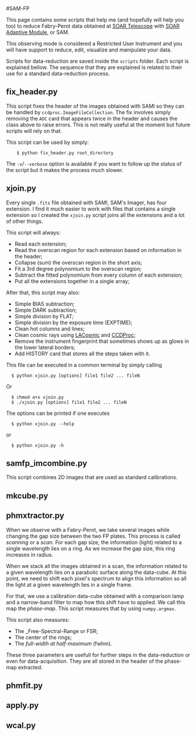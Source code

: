 #SAM-FP

 This page contains some scripts that help me (and hopefully will
 help you too) to reduce Fabry-Perot data obtained at 
 [SOAR Telescope](http://www.ctio.noao.edu/soar/) with 
 [SOAR Adaptive Module](http://www.ctio.noao.edu/soar/content/soar-adaptive-optics-module-sam),
 or SAM. 

 This observing mode is considered a Restricted User Instrument and you 
 will have support to reduce, edit, visualize and manipulate your data.

 Scripts for data-reduction are saved inside the `scripts` folder. 
 Each script is explained bellow. The sequence that they are explained 
 is related to their use for a standard data-reduction process.
 
## fix_header.py
 
This script fixes the header of the images obtained with SAMI so they 
can be handled by `ccdproc.ImageFileCollection`. The fix involves 
simply removing the `ADC` card that appears twice in the header and 
causes the class above to raise errors. This is not really useful at the 
moment but future scripts will rely on that.

This script can be used by simply:
```
    $ python fix_header.py root_directory
```

The `-v`/`--verbose` option is available if you want to follow up the 
status of the script but it makes the process much slower.


## xjoin.py

Every single `.fits` file obtained with SAMI, SAM's Imager, has four 
extension. I find it much easier to work with files that contains a 
single extension so I created the `xjoin.py` script joins all the 
extensions and a lot of other things. 
 
This script will always:

  * Read each extension;
  * Read the overscan region for each extension based on information in the header;
  * Collapse (sum) the overscan region in the short axis; 
  * Fit a 3rd degree polynomium to the overscan region;
  * Subtract the fitted polynomium from every column of each extension;
  * Put all the extensions together in a single array;

After that, this script may also:

  * Simple BIAS subtraction;
  * Simple DARK subtraction;
  * Simple division by FLAT;
  * Simple division by the exposure time (EXPTIME);
  * Clean hot columns and lines;
  * Clean cosmic rays using [LACosmic](http://www.astro.yale.edu/dokkum/lacosmic/ "Visit LACosmic Webpage") and [CCDProc](https://github.com/astropy/ccdproc); 
  * Remove the instrument fingerprint that sometimes shows up as glows in the lower lateral borders;
  * Add HISTORY card that stores all the steps taken with it.

This file can be executed in a common terminal by simply calling
``` 
  $ python xjoin.py [options] file1 file2 ... fileN
```  
  Or
```  
  $ chmod a+x xjoin.py
  $ ./xjoin.py [options] file1 file2 ... fileN
```

The options can be printed if one executes
```
  $ python xjoin.py --help
```
  or
```
  $ python xjoin.py -h
```

## samfp_imcombine.py
    
 This script combines 2D images that are used as standard calibrations. 

## mkcube.py
 
 
 
## phmxtractor.py
 
  When we observe with a Fabry-Perot, we take several images while changing 
  the gap size between the two FP plates. This process is called _scanning_ or 
  a _scan_. For each gap size, the information (light) related to a single 
  wavelength lies on a ring. As we increase the gap size, this ring increases
  in radius.
  
  When we stack all the images obtained in a scan, the information related
  to a given wavelength lies on a parabolic surface along the data-cube. At 
  this point, we need to shift each pixel's spectrum to align this information
  so all the light at a given wavelength lies in a single frame. 
  
  For that, we use a calibration data-cube obtained with a comparison lamp
  and a narrow-band filter to map how this shift have to applied. We call this 
  map the _phase-map_. This script measures that by using `numpy.argmax`. 
  
  This script also measures:
  
  * The _Free-Spectral-Range or FSR;
  * The center of the rings;
  * The _full-width at half-maximum_ (fwhm). 

  These three parameters are usefull for further steps in the data-reduction
  or even for data-acquisition. They are all stored in the header of the 
  phase-map extracted.
 
## phmfit.py
 
## apply.py
 
## wcal.py
